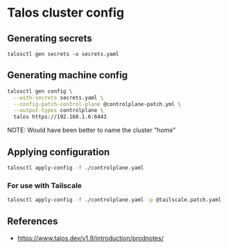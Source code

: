 # Talos cluster config

## Generating secrets

```
talosctl gen secrets -o secrets.yaml
```

## Generating machine config

```bash
talosctl gen config \
  --with-secrets secrets.yaml \
  --config-patch-control-plane @controlplane-patch.yml \
  --output-types controlplane \
  talos https://192.168.1.6:6443
```

NOTE: Would have been better to name the cluster "home"

## Applying configuration

```bash
talosctl apply-config -f ./controlplane.yaml
```

### For use with Tailscale

```bash
talosctl apply-config -f ./controlplane.yaml -p @tailscale.patch.yaml
```

## References

- https://www.talos.dev/v1.9/introduction/prodnotes/
